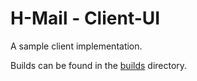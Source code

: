 # H-Mail - Client-UI

A sample client implementation.

Builds can be found in the [builds](./builds) directory.